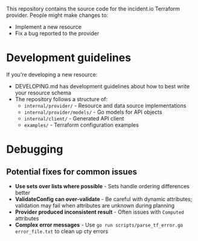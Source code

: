 This repository contains the source code for the incident.io Terraform provider. People might make changes to:
- Implement a new resource 
- Fix a bug reported to the provider

# Development guidelines

If you're developing a new resource:
- DEVELOPING.md has development guidelines about how to best write your resource schema
- The repository follows a structure of:
  - `internal/provider/` - Resource and data source implementations
  - `internal/provider/models/` - Go models for API objects
  - `internal/client/` - Generated API client
  - `examples/` - Terraform configuration examples

# Debugging 

## Potential fixes for common issues

- **Use sets over lists where possible** - Sets handle ordering differences better
- **ValidateConfig can over-validate** - Be careful with dynamic attributes; validation may fail when attributes are unknown during planning
- **Provider produced inconsistent result** - Often issues with `Computed` attributes
- **Complex error messages** - Use `go run scripts/parse_tf_error.go error_file.txt` to clean up cty errors